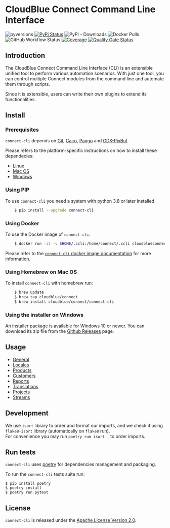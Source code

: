 # CloudBlue Connect Command Line Interface

![pyversions](https://img.shields.io/pypi/pyversions/connect-cli.svg) [![PyPi Status](https://img.shields.io/pypi/v/connect-cli.svg)](https://pypi.org/project/connect-cli/) ![PyPI - Downloads](https://img.shields.io/pypi/dm/connect-cli) ![Docker Pulls](https://img.shields.io/docker/pulls/cloudblueconnect/connect-cli) ![GitHub Workflow Status](https://img.shields.io/github/actions/workflow/status/cloudblue/connect-cli/build.yml?branch=master) [![Coverage](https://sonarcloud.io/api/project_badges/measure?project=connect-cli&metric=coverage)](https://sonarcloud.io/summary/new_code?id=connect-cli) [![Quality Gate Status](https://sonarcloud.io/api/project_badges/measure?project=connect-cli&metric=alert_status)](https://sonarcloud.io/summary/new_code?id=connect-cli)

## Introduction

The CloudBlue Connect Command Line Interface (CLI) is an extensible unified tool to perform various automation scenarios. With just one tool, you can control multiple Connect modules from the command line and automate them through scripts.

Since it is extensible, users can write their own plugins to extend its functionalities.


## Install

### Prerequisites

`connect-cli` depends on [Git](https://git-scm.com/), [Cairo](https://www.cairographics.org/),
[Pango](https://pango.gnome.org/) and [GDK-PixBuf](https://developer.gnome.org/gdk-pixbuf/stable/).

Please refers to the platform-specific instructions on how to install these dependecies:

* [Linux](docs/linux_deps_install.md)
* [Mac OS](docs/osx_deps_install.md)
* [Windows](docs/win_deps_install.md)


### Using PIP

To use `connect-cli` you need a system with python 3.8 or later installed.

```sh
    $ pip install --upgrade connect-cli
```

### Using Docker

To use the Docker image of `connect-cli`:

```sh
    $ docker run -it -v $HOME/.ccli:/home/connect/.ccli cloudblueconnect/connect-cli ccli
```

Please refer to the [`connect-cli` docker image documentation](https://hub.docker.com/r/cloudblueconnect/connect-cli) for more information.


### Using Homebrew on Mac OS

To install `connect-cli` with homebrew run:

```sh
    $ brew update
    $ brew tap cloudblue/connect
    $ brew install cloudblue/connect/connect-cli
```

### Using the installer on Windows

An installer package is available for Windows 10 or newer.
You can download its zip file from the [Github Releases](https://github.com/cloudblue/connect-cli/releases) page.



## Usage

* [General](docs/core_usage.md)
* [Locales](docs/locales_usage.md)
* [Products](docs/products_usage.md)
* [Customers](docs/customers_usage.md)
* [Reports](docs/reports_usage.md)
* [Translations](docs/translations_usage.md)
* [Projects](docs/project_usage.md)
* [Streams](docs/stream_usage.md)


## Development
We use `isort` library to order and format our imports, and we check it using `flake8-isort` library (automatically on `flake8` run).  
For convenience you may run `poetry run isort .` to order imports.


## Run tests

`connect-cli` uses [poetry](https://python-poetry.org/) for dependencies management and packaging.

To run the `connect-cli` tests suite run:

```
$ pip install poetry
$ poetry install
$ poetry run pytest
```


## License

`connect-cli` is released under the [Apache License Version 2.0](https://www.apache.org/licenses/LICENSE-2.0).
